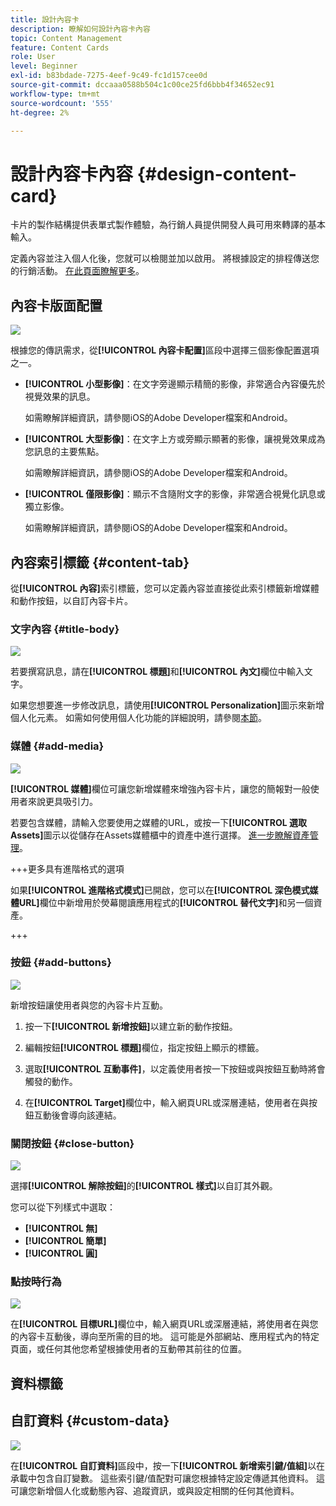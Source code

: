 ```yaml
---
title: 設計內容卡
description: 瞭解如何設計內容卡內容
topic: Content Management
feature: Content Cards
role: User
level: Beginner
exl-id: b83bdade-7275-4eef-9c49-fc1d157cee0d
source-git-commit: dccaaa0588b504c1c00ce25fd6bbb4f34652ec91
workflow-type: tm+mt
source-wordcount: '555'
ht-degree: 2%

---
```


# 設計內容卡內容 {#design-content-card}

卡片的製作結構提供表單式製作體驗，為行銷人員提供開發人員可用來轉譯的基本輸入。

定義內容並注入個人化後，您就可以檢閱並加以啟用。 將根據設定的排程傳送您的行銷活動。 [在此頁面瞭解更多](../campaigns/review-activate-campaign.md)。

## 內容卡版面配置

![](assets/content-card-image.png)

根據您的傳訊需求，從&#x200B;**[!UICONTROL 內容卡配置]**&#x200B;區段中選擇三個影像配置選項之一。

* **[!UICONTROL 小型影像]**：在文字旁邊顯示精簡的影像，非常適合內容優先於視覺效果的訊息。

  如需瞭解詳細資訊，請參閱iOS的Adobe Developer檔案[](https://developer.adobe.com/client-sdks/edge/adobe-journey-optimizer/content-card-ui/iOS/templates/smallimage-template/)和Android[](https://developer.adobe.com/client-sdks/edge/adobe-journey-optimizer/content-card-ui/Android/public-classes/state/smallimagecarduistate/)。

* **[!UICONTROL 大型影像]**：在文字上方或旁顯示顯著的影像，讓視覺效果成為您訊息的主要焦點。

  如需瞭解詳細資訊，請參閱iOS的Adobe Developer檔案[](https://developer.adobe.com/client-sdks/edge/adobe-journey-optimizer/content-card-ui/iOS/templates/largeimage-template/)和Android[](https://developer.adobe.com/client-sdks/edge/adobe-journey-optimizer/content-card-ui/Android/public-classes/state/largeimagecarduistate/)。

* **[!UICONTROL 僅限影像]**：顯示不含隨附文字的影像，非常適合視覺化訊息或獨立影像。

  如需瞭解詳細資訊，請參閱iOS的Adobe Developer檔案[](https://developer.adobe.com/client-sdks/edge/adobe-journey-optimizer/content-card-ui/iOS/templates/imageonly-template/)和Android[](https://developer.adobe.com/client-sdks/edge/adobe-journey-optimizer/content-card-ui/Android/public-classes/state/imageonlycarduistate/)。

## 內容索引標籤 {#content-tab}

從&#x200B;**[!UICONTROL 內容]**&#x200B;索引標籤，您可以定義內容並直接從此索引標籤新增媒體和動作按鈕，以自訂內容卡片。

### 文字內容 {#title-body}

![](assets/content-card-design-2.png)

若要撰寫訊息，請在&#x200B;**[!UICONTROL 標題]**&#x200B;和&#x200B;**[!UICONTROL 內文]**&#x200B;欄位中輸入文字。

如果您想要進一步修改訊息，請使用&#x200B;**[!UICONTROL Personalization]**&#x200B;圖示來新增個人化元素。 如需如何使用個人化功能的詳細說明，請參閱[本節](../personalization/personalize.md)。

### 媒體 {#add-media}

![](assets/content-card-design-3.png)

**[!UICONTROL 媒體]**&#x200B;欄位可讓您新增媒體來增強內容卡片，讓您的簡報對一般使用者來說更具吸引力。

若要包含媒體，請輸入您要使用之媒體的URL，或按一下&#x200B;**[!UICONTROL 選取Assets]**&#x200B;圖示以從儲存在Assets媒體櫃中的資產中進行選擇。 [進一步瞭解資產管理](../integrations/assets.md)。

+++更多具有進階格式的選項

如果&#x200B;**[!UICONTROL 進階格式模式]**&#x200B;已開啟，您可以在&#x200B;**[!UICONTROL 深色模式媒體URL]**&#x200B;欄位中新增用於熒幕閱讀應用程式的&#x200B;**[!UICONTROL 替代文字]**&#x200B;和另一個資產。

+++

### 按鈕 {#add-buttons}

![](assets/content-card-design-4.png)

新增按鈕讓使用者與您的內容卡片互動。

1. 按一下&#x200B;**[!UICONTROL 新增按鈕]**&#x200B;以建立新的動作按鈕。

1. 編輯按鈕&#x200B;**[!UICONTROL 標題]**&#x200B;欄位，指定按鈕上顯示的標籤。

1. 選取&#x200B;**[!UICONTROL 互動事件]**，以定義使用者按一下按鈕或與按鈕互動時將會觸發的動作。

1. 在&#x200B;**[!UICONTROL Target]**&#x200B;欄位中，輸入網頁URL或深層連結，使用者在與按鈕互動後會導向該連結。

<!--
+++More options with advanced formatting

If the **[!UICONTROL Advanced formatting mode]** is switched on, you can choose for your **[!UICONTROL Buttons]**:

* the **[!UICONTROL Font]**
* the **[!UICONTROL Pt size]**
* the **[!UICONTROL Font Color]**
* the **[!UICONTROL Alignment]**

+++
-->

### 關閉按鈕 {#close-button}

![](assets/content-card-design-1.png)

選擇&#x200B;**[!UICONTROL 解除按鈕]**&#x200B;的&#x200B;**[!UICONTROL 樣式]**&#x200B;以自訂其外觀。

您可以從下列樣式中選取：

* **[!UICONTROL 無]**
* **[!UICONTROL 簡單]**
* **[!UICONTROL 圓]**



<!--
+++More options with advanced formatting

If the **[!UICONTROL Advanced formatting mode]** is switched on, you can choose for your **[!UICONTROL Header]** and **[!UICONTROL Body]**:

* the **[!UICONTROL Font]**
* the **[!UICONTROL Pt size]**
* the **[!UICONTROL Font Color]**
* the **[!UICONTROL Alignment]**
+++
-->



### 點按時行為

![](assets/content-card-design-5.png)

在&#x200B;**[!UICONTROL 目標URL]**&#x200B;欄位中，輸入網頁URL或深層連結，將使用者在與您的內容卡互動後，導向至所需的目的地。 這可能是外部網站、應用程式內的特定頁面，或任何其他您希望根據使用者的互動帶其前往的位置。

## 資料標籤

## 自訂資料 {#custom-data}

![](assets/content-card-design-6.png)

在&#x200B;**[!UICONTROL 自訂資料]**&#x200B;區段中，按一下&#x200B;**[!UICONTROL 新增索引鍵/值組]**&#x200B;以在承載中包含自訂變數。 這些索引鍵/值配對可讓您根據特定設定傳遞其他資料。 這可讓您新增個人化或動態內容、追蹤資訊，或與設定相關的任何其他資料。

